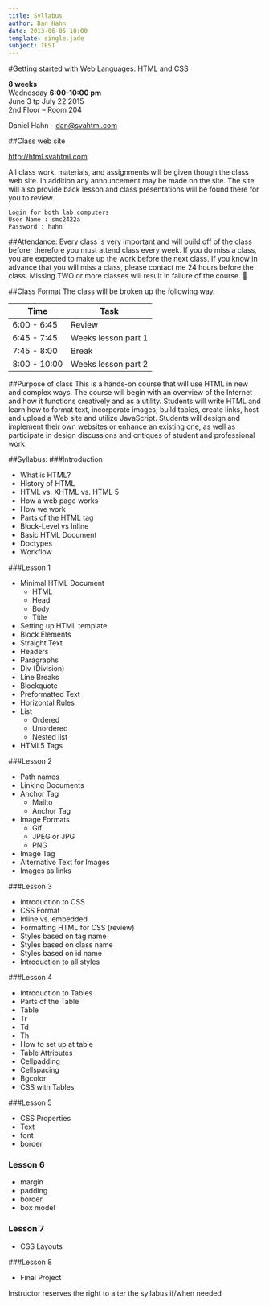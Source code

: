 ```yaml
---
title: Syllabus
author: Dan Hahn
date: 2013-06-05 18:00
template: single.jade
subject: TEST
---
```


#Getting started with Web Languages: HTML and CSS

**8 weeks**<br>
Wednesday **6:00-10:00 pm**<br>
June 3 tp July 22 2015<br>
2nd Floor – Room 204

Daniel Hahn - dan@svahtml.com

##Class web site

http://html.svahtml.com

All class work, materials, and assignments will be given though the class web site.  In addition any announcement may be made on the site. The site will also provide back lesson and class presentations will be found there for you to review.

	Login for both lab computers
	User Name : smc2422a
	Password : hahn

##Attendance:
Every class is very important and will build off of the class before; therefore you must attend class every week. If you do miss a class, you are expected to make up the work before the next class. If you know in advance that you will miss a class, please contact me 24 hours before the class. Missing TWO or more classes will result in failure of the course.


##Class Format
The class will be broken up the following way.

Time|Task
--|--
6:00 - 6:45|Review
6:45 - 7:45 |Weeks lesson part 1
7:45 - 8:00 |Break
8:00 - 10:00  |Weeks lesson part 2

##Purpose of class
This is a hands-on course that will use HTML in new and complex ways. The course will begin with an overview of the Internet and how it functions creatively and as a utility. Students will write HTML and learn how to format text, incorporate images, build tables, create links, host and upload a Web site and utilize JavaScript. Students will design and implement their own websites or enhance an existing one, as well as participate in design discussions and critiques of student and professional work.

##Syllabus:
###Introduction

* What is HTML?
* History of HTML
* HTML vs. XHTML vs. HTML 5
* How a web page works
* How we work
* Parts of the HTML tag
* Block-Level vs Inline
* Basic HTML Document
* Doctypes
* Workflow

###Lesson 1

* Minimal HTML Document
	* HTML
	* Head
	* Body
	* Title
* Setting up HTML template
* Block Elements
* Straight Text
* Headers
* Paragraphs
* Div (Division)
* Line Breaks
* Blockquote
* Preformatted Text
* Horizontal Rules
* List
	* Ordered
	* Unordered
	* Nested list
* HTML5 Tags

###Lesson 2

* Path names
* Linking Documents
* Anchor Tag
	* Mailto
	* Anchor Tag
* Image Formats
	* Gif
	* JPEG or JPG
	* PNG
* Image Tag
* Alternative Text for Images
* Images as links

###Lesson 3
* Introduction to CSS
* CSS Format
* Inline vs. embedded
* Formatting HTML for CSS (review)
* Styles based on tag name
* Styles based on class name
* Styles based on id name
* Introduction to all styles

###Lesson 4
* Introduction to Tables
* Parts of the Table
* Table
* Tr
* Td
* Th
* How to set up at table
* Table Attributes
* Cellpadding
* Cellspacing
* Bgcolor
* CSS with Tables

###Lesson 5
* CSS Properties
* Text
* font
* border

### Lesson 6
* margin
* padding
* border
* box model

### Lesson 7
* CSS Layouts

###Lesson 8
* Final Project

Instructor reserves the right to alter the syllabus if/when needed
